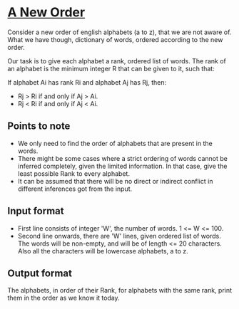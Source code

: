 # [A New Order][link]

Consider a new order of english alphabets (a to z), that we are not aware of. What we have though, dictionary of words, ordered according to the new order.

Our task is to give each alphabet a rank, ordered list of words. The rank of an alphabet is the minimum integer R that can be given to it, such that:

If alphabet Ai has rank Ri and alphabet Aj has Rj, then:

- Rj > Ri if and only if Aj > Ai.
- Rj < Ri if and only if Aj < Ai.

## Points to note

- We only need to find the order of alphabets that are present in the words.
- There might be some cases where a strict ordering of words cannot be inferred completely, given the limited information. In that case, give the least possible Rank to every alphabet.
- It can be assumed that there will be no direct or indirect conflict in different inferences got from the input.

## Input format

- First line consists of integer 'W', the number of words. 1 <= W <= 100.
- Second line onwards, there are 'W' lines, given ordered list of words. The words will be non-empty, and will be of length <= 20 characters. Also all the characters will be lowercase alphabets, a to z.

## Output format

The alphabets, in order of their Rank, for alphabets with the same rank, print them in the order as we know it today.

[link]: https://www.hackerearth.com/practice/algorithms/graphs/depth-first-search/practice-problems/algorithm/a-new-order/
